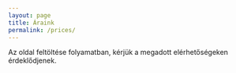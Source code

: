```yaml
---
layout: page
title: Áraink
permalink: /prices/
---
```


Az oldal feltöltése folyamatban, kérjük a megadott elérhetőségeken érdeklődjenek.